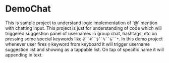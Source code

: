 # DemoChat
This is sample project to understand logic implementation of '@' mention with chatting input. This project is just for understanding of code which will triggered suggestion panel of usernames in group chat, hashtags, etc on pressing some special keywords like `@``#``$``%``&``*`. In this demo project whenever user fires `@` keyword from keyboard it will trigger username suggestion list and showing as a tappable list. On tap of specific name it will appending in text.
